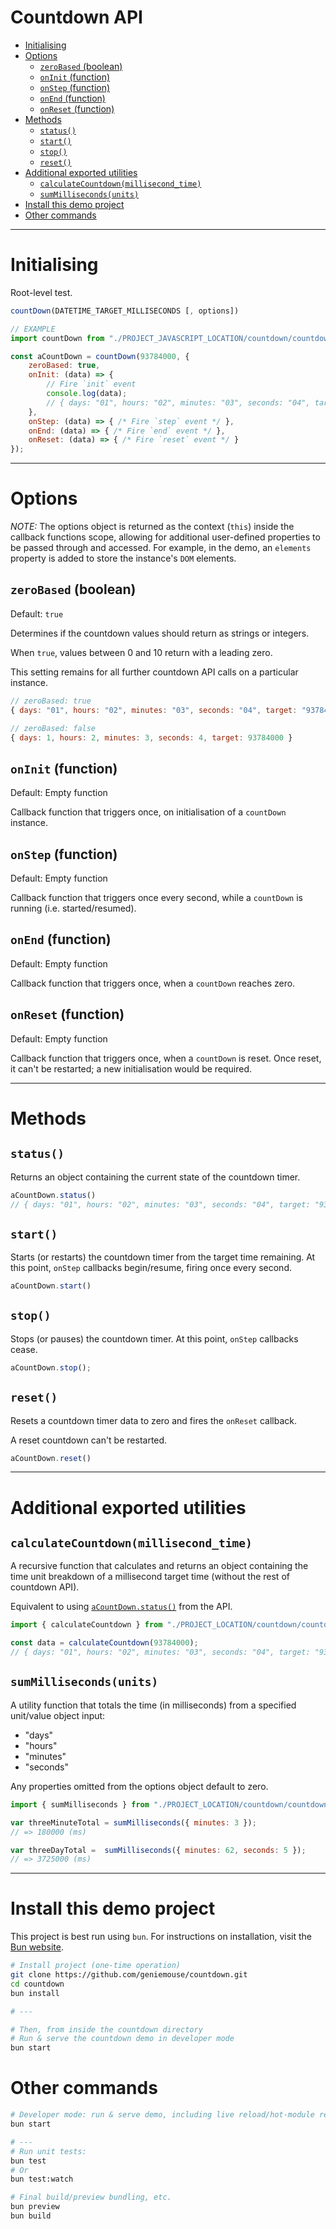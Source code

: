 # Countdown API <!-- omit in toc -->

- [Initialising](#initialising)
- [Options](#options)
	- [`zeroBased` (boolean)](#zerobased-boolean)
	- [`onInit` (function)](#oninit-function)
	- [`onStep` (function)](#onstep-function)
	- [`onEnd` (function)](#onend-function)
	- [`onReset` (function)](#onreset-function)
- [Methods](#methods)
	- [`status()`](#status)
	- [`start()`](#start)
	- [`stop()`](#stop)
	- [`reset()`](#reset)
- [Additional exported utilities](#additional-exported-utilities)
	- [`calculateCountdown(millisecond_time)`](#calculatecountdownmillisecond_time)
	- [`sumMilliseconds(units)`](#summillisecondsunits)
- [Install this demo project](#install-this-demo-project)
- [Other commands](#other-commands)

---

# Initialising

Root-level test.

```javascript
countDown(DATETIME_TARGET_MILLISECONDS [, options])

// EXAMPLE
import countDown from "./PROJECT_JAVASCRIPT_LOCATION/countdown/countdown.js";

const aCountDown = countDown(93784000, {
    zeroBased: true,
    onInit: (data) => {
        // Fire `init` event
        console.log(data);
        // { days: "01", hours: "02", minutes: "03", seconds: "04", target: "93784000" }
    },
    onStep: (data) => { /* Fire `step` event */ },
    onEnd: (data) => { /* Fire `end` event */ },
    onReset: (data) => { /* Fire `reset` event */ }
});
```

---

# Options

_NOTE:_ The options object is returned as the context (`this`) inside the callback functions scope, allowing for additional user-defined properties to be passed through and accessed. For example, in the demo, an `elements` property is added to store the instance's `DOM` elements.

## `zeroBased` (boolean)

Default: `true`

Determines if the countdown values should return as strings or integers.

When `true`, values between 0 and 10 return with a leading zero.

This setting remains for all further countdown API calls on a particular instance.

```javascript
// zeroBased: true
{ days: "01", hours: "02", minutes: "03", seconds: "04", target: "93784000" }

// zeroBased: false
{ days: 1, hours: 2, minutes: 3, seconds: 4, target: 93784000 }
```

## `onInit` (function)

Default: Empty function

Callback function that triggers once, on initialisation of a `countDown` instance.

## `onStep` (function)

Default: Empty function

Callback function that triggers once every second, while a `countDown` is running (i.e. started/resumed).

## `onEnd` (function)

Default: Empty function

Callback function that triggers once, when a `countDown` reaches zero.

## `onReset` (function)

Default: Empty function

Callback function that triggers once, when a `countDown` is reset. Once reset, it can't be restarted; a new initialisation would be required.

---

# Methods

## `status()`

Returns an object containing the current state of the countdown timer.

```javascript
aCountDown.status()
// { days: "01", hours: "02", minutes: "03", seconds: "04", target: "93784000" }
```

## `start()`

Starts (or restarts) the countdown timer from the target time remaining. At this point, `onStep` callbacks begin/resume, firing once every second.

```javascript
aCountDown.start()
```

## `stop()`

Stops (or pauses) the countdown timer. At this point, `onStep` callbacks cease.

```javascript
aCountDown.stop();
```

## `reset()`

Resets a countdown timer data to zero and fires the `onReset` callback.

A reset countdown can't be restarted.

```javascript
aCountDown.reset()
```

---

# Additional exported utilities

## `calculateCountdown(millisecond_time)`

A recursive function that calculates and returns an object containing the time unit breakdown of a millisecond target time (without the rest of countdown API).

Equivalent to using [`aCountDown.status()`](#status) from the API.

```javascript
import { calculateCountdown } from "./PROJECT_LOCATION/countdown/countdown.js";

const data = calculateCountdown(93784000);
// { days: "01", hours: "02", minutes: "03", seconds: "04", target: "93784000" }
```

## `sumMilliseconds(units)`

A utility function that totals the time (in milliseconds) from a specified 
unit/value object input:

-   "days"
-   "hours"
-   "minutes"
-   "seconds"

Any properties omitted from the options object default to zero.

```javascript
import { sumMilliseconds } from "./PROJECT_LOCATION/countdown/countdown.js";

var threeMinuteTotal = sumMilliseconds({ minutes: 3 });
// => 180000 (ms)

var threeDayTotal =  sumMilliseconds({ minutes: 62, seconds: 5 });
// => 3725000 (ms)
```

---

# Install this demo project

This project is best run using `bun`. For instructions on installation, visit the [Bun website](https://bun.sh/).

```bash
# Install project (one-time operation)
git clone https://github.com/geniemouse/countdown.git
cd countdown
bun install

# ---

# Then, from inside the countdown directory
# Run & serve the countdown demo in developer mode
bun start
```

# Other commands

```bash
# Developer mode: run & serve demo, including live reload/hot-module replacement
bun start

# ---
# Run unit tests:
bun test
# Or
bun test:watch

# Final build/preview bundling, etc.
bun preview
bun build
```
